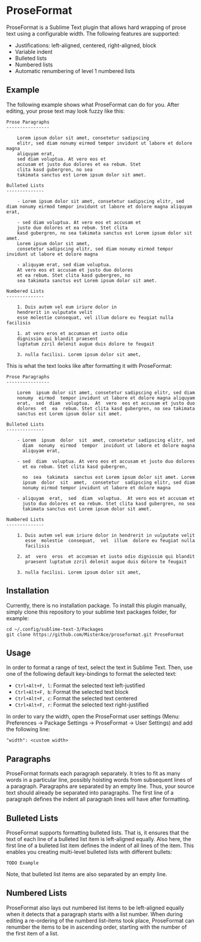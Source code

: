 # ProseFormat

ProseFormat is a Sublime Text plugin that allows hard wrapping of prose text using a configurable width. The following features are supported:

- Justifications: left-aligned, centered, right-aligned, block
- Variable indent
- Bulleted lists
- Numbered lists
- Automatic renumbering of level 1 numbered lists

## Example

The following example shows what ProseFormat can do for you. After editing, your prose text may look fuzzy like this:

```
Prose Paragraphs
----------------

    Lorem ipsum dolor sit amet, consetetur sadipscing 
    elitr, sed diam nonumy eirmod tempor invidunt ut labore et dolore magna 
    aliquyam erat, 
    sed diam voluptua. At vero eos et 
    accusam et justo duo dolores et ea rebum. Stet 
    clita kasd gubergren, no sea 
    takimata sanctus est Lorem ipsum dolor sit amet. 

Bulleted Lists
--------------

    - Lorem ipsum dolor sit amet, consetetur sadipscing elitr, sed diam nonumy eirmod tempor invidunt ut labore et dolore magna aliquyam erat, 

    - sed diam voluptua. At vero eos et accusam et 
    justo duo dolores et ea rebum. Stet clita 
    kasd gubergren, no sea takimata sanctus est Lorem ipsum dolor sit amet. 
    Lorem ipsum dolor sit amet, 
    consetetur sadipscing elitr, sed diam nonumy eirmod tempor invidunt ut labore et dolore magna 

    - aliquyam erat, sed diam voluptua. 
    At vero eos et accusam et justo duo dolores 
    et ea rebum. Stet clita kasd gubergren, no 
    sea takimata sanctus est Lorem ipsum dolor sit amet.   
    
Numbered Lists
--------------

    1. Duis autem vel eum iriure dolor in 
    hendrerit in vulputate velit 
    esse molestie consequat, vel illum dolore eu feugiat nulla facilisis 

    1. at vero eros et accumsan et iusto odio 
    dignissim qui blandit praesent 
    luptatum zzril delenit augue duis dolore te feugait 

    3. nulla facilisi. Lorem ipsum dolor sit amet,
```

This is what the text looks like after formatting it with ProseFormat:

```
Prose Paragraphs
----------------

    Lorem  ipsum dolor sit amet, consetetur sadipscing elitr, sed diam
    nonumy  eirmod  tempor invidunt ut labore et dolore magna aliquyam
    erat,  sed  diam  voluptua.  At  vero  eos et accusam et justo duo
    dolores  et  ea  rebum. Stet clita kasd gubergren, no sea takimata
    sanctus est Lorem ipsum dolor sit amet.

Bulleted Lists
--------------

    - Lorem  ipsum  dolor  sit  amet, consetetur sadipscing elitr, sed
      diam  nonumy  eirmod  tempor  invidunt ut labore et dolore magna
      aliquyam erat,

    - sed  diam  voluptua. At vero eos et accusam et justo duo dolores
      et ea rebum. Stet clita kasd gubergren,

      no  sea  takimata  sanctus est Lorem ipsum dolor sit amet. Lorem
      ipsum  dolor  sit  amet,  consetetur  sadipscing elitr, sed diam
      nonumy eirmod tempor invidunt ut labore et dolore magna

    - aliquyam  erat,  sed  diam  voluptua.  At vero eos et accusam et
      justo duo dolores et ea rebum. Stet clita kasd gubergren, no sea
      takimata sanctus est Lorem ipsum dolor sit amet.

Numbered Lists
--------------

    1. Duis autem vel eum iriure dolor in hendrerit in vulputate velit
       esse  molestie  consequat,  vel  illum  dolore eu feugiat nulla
       facilisis

    2. at  vero  eros  et accumsan et iusto odio dignissim qui blandit
       praesent luptatum zzril delenit augue duis dolore te feugait

    3. nulla facilisi. Lorem ipsum dolor sit amet,
```

## Installation

Currently, there is no installation package. To install this plugin manually, simply clone this repository to your sublime text packages folder, for example:

```
cd ~/.config/sublime-text-3/Packages
git clone https://github.com/MisterAce/proseformat.git ProseFormat
```

## Usage

In order to format a range of text, select the text in Sublime Text. Then, use one of the following default key-bindings to format the selected text:

- `Ctrl+Alt+F, l`: Format the selected text left-justified
- `Ctrl+Alt+F, b`: Format the selected text block
- `Ctrl+Alt+F, c`: Format the selected text centered
- `Ctrl+Alt+F, r`: Format the selected text right-justified

In order to vary the width, open the ProseFormat user settings (Menu: Preferences -> Package Settings -> ProseFormat -> User Settings) and add the following line:

`"width": <custom width>`

## Paragraphs

ProseFormat formats each paragraph separately. It tries to fit as many words in a particular line, possibly hoisting words from subsequent lines of a paragraph. Paragraphs are separated by an empty line. Thus, your source text should already be separated into paragraphs. The first line of a paragraph defines the indent all paragraph lines will have after formatting.

## Bulleted Lists

ProseFormat supports formatting bulleted lists. That is, it ensures that the text of each line of a bulleted list item is left-aligned equally. Also here, the first line of a bulleted list item defines the indent of all lines of the item. This enables you creating multi-level bulleted lists with different bullets:

```
TODO Example
```

Note, that bulleted list items are also separated by an empty line.

## Numbered Lists

ProseFormat also lays out numbered list items to be left-aligned equally when it detects that a paragraph starts with a list number. When during editing a re-ordering of the numberd list-items took place, ProseFormat can renumber the items to be in ascending order, starting with the number of the first item of a list.


